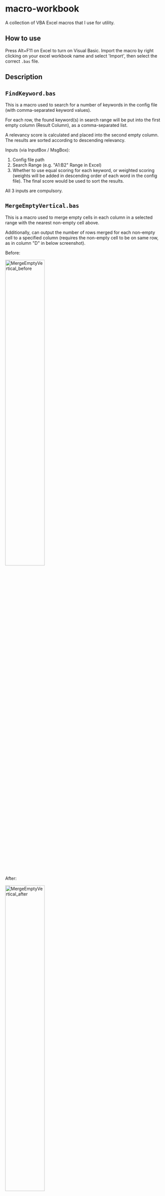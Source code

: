 # macro-workbook
A collection of VBA Excel macros that I use for utility.

## How to use
Press Alt+F11 on Excel to turn on Visual Basic. Import the macro by right clicking on your excel workbook name and select 'Import', then select the correct ```.bas``` file.

## Description
```FindKeyword.bas```
---------------------
This is a macro used to search for a number of keywords in the config file (with comma-separated keyword values).

For each row, the found keyword(s) in search range will be put into the first empty column (Result Column), as a comma-separated list.

A relevancy score is calculated and placed into the second empty column. The results are sorted according to descending relevancy.

Inputs (via InputBox / MsgBox):
1. Config file path
2. Search Range (e.g. "A1:B2" Range in Excel)
3. Whether to use equal scoring for each keyword, or weighted scoring (weights will be added in descending order of each word in the config file). The final score would be used to sort the results.

All 3 inputs are compulsory.

```MergeEmptyVertical.bas```
----------------------------
This is a macro used to merge empty cells in each column in a selected range with the nearest non-empty cell above.

Additionally, can output the number of rows merged for each non-empty cell to a specified column (requires the non-empty cell to be on same row, as in column "D" in below screenshot).

Before:

<img src="https://github.com/adrielyeung/macro-workbook/blob/main/img/MergeEmptyVertical_before.png" alt="MergeEmptyVertical_before" width="50%" height="50%">

After:

<img src="https://github.com/adrielyeung/macro-workbook/blob/main/img/MergeEmptyVertical_after.png" alt="MergeEmptyVertical_after" width="50%" height="50%">

```WordUtil.bas```
------------------
```CreateWordDoc()```

Creates a Word document.

```ReplaceTagsWithContent()```

Fill content into a Word template by replacing tags ```<xxx>``` with content.

Example Cover Letter template and config are provided in ```config/``` folder.

Support for paragraph building with multiple sentences in same category (```P<xxx>``` tags in Excel config). This is done by extracting stock phrases from PhraseConfig sheet with a random starting phrase, and inserting the config data into the stock phrases.

```FillExcelForm.bas```
-----------------------
Fills highlighted cells in an Excel form, searching within a specified area for yellow colour (currently set at value of 13431551).

Before:

<img src="https://github.com/adrielyeung/macro-workbook/blob/main/img/FillExcelForm_Before.png" alt="FillExcelForm_Before" width="50%" height="50%">

After:

<img src="https://github.com/adrielyeung/macro-workbook/blob/main/img/FillExcelForm_After.png" alt="FillExcelForm_After" width="50%" height="50%">

```CopyColumnToNext.bas```
--------------------------
Copy the content of rightmost filled column to the next, increasing the header by 1 if it is a number/date.

Option to select:
1. Number of times to copy
2. If copy > 1 times, copy header only except last time (Useful for skipping through a few days, e.g. weekend)

Before:

<img src="https://github.com/adrielyeung/macro-workbook/blob/main/img/CopyColumnToNext_Before.png" alt="CopyColumnToNext_Before" width="50%" height="50%">

After:

- Case 1: Copy 1 time
  
  Prompt:
  
  Type 1 to copy 1 time
  
  <img src="https://github.com/adrielyeung/macro-workbook/blob/main/img/CopyColumnToNext_Case1.png" alt="CopyColumnToNext_Case1" width="50%" height="50%">
  
  After:
  
  <img src="https://github.com/adrielyeung/macro-workbook/blob/main/img/CopyColumnToNext_Case1_After.png" alt="CopyColumnToNext_Case1_After" width="50%" height="50%">
  
- Case 2: Copy 3 times, skipping except the last time (e.g. skip through the weekend)
  
  Prompt:
  
  Type 3 to copy 3 times
  
  <img src="https://github.com/adrielyeung/macro-workbook/blob/main/img/CopyColumnToNext_Case2_1.png" alt="CopyColumnToNext_Case2_1" width="50%" height="50%">
  
  Select "Yes" to set up the header (date) only
  
  <img src="https://github.com/adrielyeung/macro-workbook/blob/main/img/CopyColumnToNext_Case2_2.png" alt="CopyColumnToNext_Case2_2" width="50%" height="50%">
  
  After:
  
  <img src="https://github.com/adrielyeung/macro-workbook/blob/main/img/CopyColumnToNext_Case2_After.png" alt="CopyColumnToNext_Case2_After" width="50%" height="50%">

## Future developments
WordUtil.bas: Batch processing of config (maybe in CSV format).

FillExcelForm.bas: Create another sub for generating PDF copy and attaching to email.

